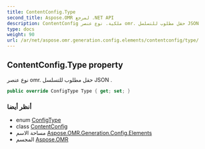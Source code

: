 ```yaml
---
title: ContentConfig.Type
second_title: Aspose.OMR لمرجع .NET API
description: ContentConfig ملكية. نوع عنصر omr. حقل مطلوب للتسلسل JSON .
type: docs
weight: 90
url: /ar/net/aspose.omr.generation.config.elements/contentconfig/type/
---
```

## ContentConfig.Type property

نوع عنصر omr. حقل مطلوب للتسلسل JSON .

```csharp
public override ConfigType Type { get; set; }
```

### أنظر أيضا

* enum [ConfigType](../../../aspose.omr.generation.config.enums/configtype/)
* class [ContentConfig](../)
* مساحة الاسم [Aspose.OMR.Generation.Config.Elements](../../contentconfig/)
* المجسم [Aspose.OMR](../../../)


